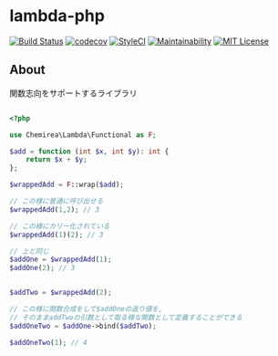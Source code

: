 # lambda-php

[![Build Status](https://travis-ci.org/chemirea/lambda-php.svg?branch=master)](https://travis-ci.org/chemirea/lambda-php)
[![codecov](https://codecov.io/gh/chemirea/lambda-php/branch/master/graph/badge.svg)](https://codecov.io/gh/chemirea/lambda-php)
[![StyleCI](https://github.styleci.io/repos/217989836/shield?branch=master)](https://github.styleci.io/repos/217989836)
[![Maintainability](https://api.codeclimate.com/v1/badges/91fb9473212123f50f80/maintainability)](https://codeclimate.com/github/chemirea/lambda-php/maintainability)
[![MIT License](http://img.shields.io/badge/license-MIT-blue.svg?style=flat)](LICENSE)

## About

関数志向をサポートするライブラリ

```php

<?php

use Chemirea\Lambda\Functional as F;

$add = function (int $x, int $y): int {
    return $x + $y;
};

$wrappedAdd = F::wrap($add);

// この様に普通に呼び出せる
$wrappedAdd(1,2); // 3

// この様にカリー化されている
$wrappedAdd(1)(2); // 3

// 上と同じ
$addOne = $wrappedAdd(1);
$addOne(2); // 3


$addTwo = $wrappedAdd(2);

// この様に関数合成をして$addOneの返り値を,
// そのままaddTwoの引数として取る様な関数として定義することができる
$addOneTwo = $addOne->bind($addTwo);

$addOneTwo(1); // 4

```